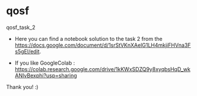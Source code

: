 # qosf
qosf_task_2

- Here you can find a notebook solution to the task 2 from the https://docs.google.com/document/d/1srStVKnXAelG1LH4mkjiFHVna3Fs5gEl/edit.

- If you like GoogleColab : https://colab.research.google.com/drive/1kKWxSDZQ9y8xyqbsHqD_wkANIvBexphi?usp=sharing

Thank you! :)
